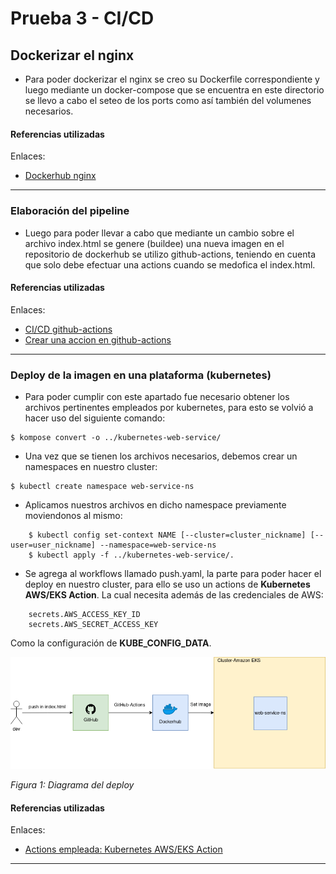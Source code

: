 # Prueba 3 - CI/CD

## Dockerizar el nginx

- Para poder dockerizar el nginx se creo su Dockerfile correspondiente y luego mediante un docker-compose que se encuentra en este directorio se llevo a cabo el seteo de los ports como así también del volumenes necesarios.

#### Referencias utilizadas
Enlaces:
- [Dockerhub nginx](https://hub.docker.com/_/nginx)
---

### Elaboración del pipeline
- Luego para poder llevar a cabo que mediante un cambio sobre el archivo index.html se genere (buildee) una nueva imagen en el repositorio de dockerhub se utilizo github-actions, teniendo en cuenta que solo debe efectuar una actions cuando se medofica el index.html.

#### Referencias utilizadas
Enlaces:
- [CI/CD github-actions](https://docs.docker.com/ci-cd/github-actions/)
- [Crear una accion en github-actions](https://docs.github.com/es/actions/creating-actions/creating-a-docker-container-action)
---

### Deploy de la imagen en una plataforma (kubernetes)
- Para poder cumplir con este apartado fue necesario obtener los archivos pertinentes empleados por kubernetes, para esto se volvió a hacer uso del siguiente comando:

```shell
$ kompose convert -o ../kubernetes-web-service/
```
- Una vez que se tienen los archivos necesarios, debemos crear un namespaces en nuestro cluster:

```shell
$ kubectl create namespace web-service-ns
```
- Aplicamos nuestros archivos en dicho namespace previamente moviendonos al mismo:

``` shell
    $ kubectl config set-context NAME [--cluster=cluster_nickname] [--user=user_nickname] --namespace=web-service-ns
    $ kubectl apply -f ../kubernetes-web-service/.
```
- Se agrega al workflows llamado push.yaml, la parte para poder hacer el deploy en nuestro cluster, para ello se uso un actions de **Kubernetes AWS/EKS Action**. La cual necesita además de las credenciales de AWS:
``` shell
    secrets.AWS_ACCESS_KEY_ID
    secrets.AWS_SECRET_ACCESS_KEY
```
Como la configuración de **KUBE_CONFIG_DATA**.

![diagrama_deploy](./images/diagrama_actions.png)

*Figura 1: Diagrama del deploy*

#### Referencias utilizadas
Enlaces:
- [Actions empleada: Kubernetes AWS/EKS Action](https://github.com/marketplace/actions/kubernetes-aws-eks-action)
---
